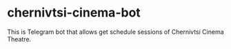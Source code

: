 # chernivtsi-cinema-bot
This is Telegram bot that allows get schedule sessions of Chernivtsi Cinema Theatre.
